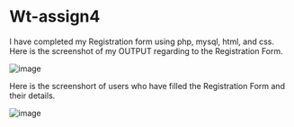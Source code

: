 # Wt-assign4


I have completed my Registration form using php, mysql, html, and css. Here is the screenshot of my OUTPUT regarding to the Registration Form.




![image](https://user-images.githubusercontent.com/60499483/125246432-68f78a80-e30f-11eb-9193-9001f30f02be.png)




Here is the screenshort of users who have filled the Registration Form and their details.




![image](https://user-images.githubusercontent.com/60499483/125246498-7dd41e00-e30f-11eb-97f9-b0503dea6c1b.png)
